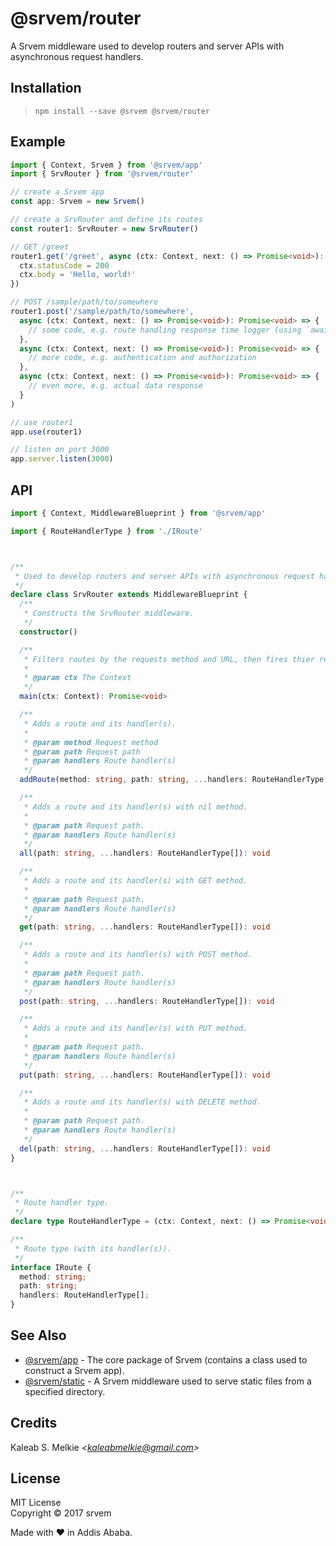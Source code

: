 # @srvem/router
A Srvem middleware used to develop routers and server APIs with asynchronous request handlers.
  
## Installation
> `npm install --save @srvem @srvem/router`
  
## Example
```typescript
import { Context, Srvem } from '@srvem/app'
import { SrvRouter } from '@srvem/router'

// create a Srvem app
const app: Srvem = new Srvem()

// create a SrvRouter and define its routes
const router1: SrvRouter = new SrvRouter()

// GET /greet
router1.get('/greet', async (ctx: Context, next: () => Promise<void>): Promise<void> => {
  ctx.statusCode = 200
  ctx.body = 'Hello, world!'
})

// POST /sample/path/to/somewhere
router1.post('/sample/path/to/somewhere',
  async (ctx: Context, next: () => Promise<void>): Promise<void> => {
    // some code, e.g. route handling response time logger (using `await next()`)
  },
  async (ctx: Context, next: () => Promise<void>): Promise<void> => {
    // more code, e.g. authentication and authorization
  },
  async (ctx: Context, next: () => Promise<void>): Promise<void> => {
    // even more, e.g. actual data response
  }
)

// use router1
app.use(router1)

// listen on port 3000
app.server.listen(3000)

```
  
## API
```typescript
import { Context, MiddlewareBlueprint } from '@srvem/app'

import { RouteHandlerType } from './IRoute'



/**
 * Used to develop routers and server APIs with asynchronous request handlers.
 */
declare class SrvRouter extends MiddlewareBlueprint {
  /**
   * Constructs the SrvRouter middleware.
   */
  constructor()

  /**
   * Filters routes by the requests method and URL, then fires thier respective handlers.
   *
   * @param ctx The Context
   */
  main(ctx: Context): Promise<void>

  /**
   * Adds a route and its handler(s).
   *
   * @param method Request method
   * @param path Request path
   * @param handlers Route handler(s)
   */
  addRoute(method: string, path: string, ...handlers: RouteHandlerType[]): void

  /**
   * Adds a route and its handler(s) with nil method.
   *
   * @param path Request path.
   * @param handlers Route handler(s)
   */
  all(path: string, ...handlers: RouteHandlerType[]): void

  /**
   * Adds a route and its handler(s) with GET method.
   *
   * @param path Request path.
   * @param handlers Route handler(s)
   */
  get(path: string, ...handlers: RouteHandlerType[]): void

  /**
   * Adds a route and its handler(s) with POST method.
   *
   * @param path Request path.
   * @param handlers Route handler(s)
   */
  post(path: string, ...handlers: RouteHandlerType[]): void

  /**
   * Adds a route and its handler(s) with PUT method.
   *
   * @param path Request path.
   * @param handlers Route handler(s)
   */
  put(path: string, ...handlers: RouteHandlerType[]): void

  /**
   * Adds a route and its handler(s) with DELETE method.
   *
   * @param path Request path.
   * @param handlers Route handler(s)
   */
  del(path: string, ...handlers: RouteHandlerType[]): void
}



/**
 * Route handler type.
 */
declare type RouteHandlerType = (ctx: Context, next: () => Promise<void>) => Promise<void>;

/**
 * Route type (with its handler(s)).
 */
interface IRoute {
  method: string;
  path: string;
  handlers: RouteHandlerType[];
}

```
  
## See Also
- [@srvem/app](https://github.com/srvem/app) - The core package of Srvem (contains a class used to construct a Srvem app).
- [@srvem/static](https://github.com/srvem/static) - A Srvem middleware used to serve static files from a specified directory.
  
## Credits
Kaleab S. Melkie _<<kaleabmelkie@gmail.com>>_
  
## License
MIT License  
Copyright &copy; 2017 srvem
  
Made with &#10084; in Addis Ababa.
